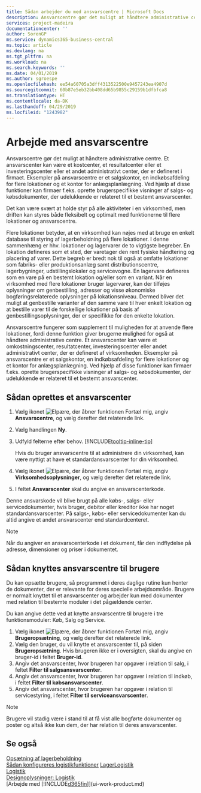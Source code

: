 ```yaml
---
title: Sådan arbejder du med ansvarscentre | Microsoft Docs
description: Ansvarscentre gør det muligt at håndtere administrative centre. Et ansvarscenter kan være et kostcenter, et overskudscenter eller et investeringscenter eller et andet administrativt center, der er defineret i firmaet.
services: project-madeira
documentationcenter: ''
author: SorenGP
ms.service: dynamics365-business-central
ms.topic: article
ms.devlang: na
ms.tgt_pltfrm: na
ms.workload: na
ms.search.keywords: ''
ms.date: 04/01/2019
ms.author: sgroespe
ms.openlocfilehash: ee54a60705a3dff4313522500e9457243ea4907d
ms.sourcegitcommit: 60b87e5eb32bb408dd65b9855c29159b1dfbfca8
ms.translationtype: HT
ms.contentlocale: da-DK
ms.lasthandoff: 04/29/2019
ms.locfileid: "1243982"
---
```

# <a name="work-with-responsibility-centers"></a>Arbejde med ansvarscentre
Ansvarscentre gør det muligt at håndtere administrative centre. Et ansvarscenter kan være et kostcenter, et resultatcenter eller et investeringscenter eller et andet administrativt center, der er defineret i firmaet. Eksempler på ansvarscentre er et salgskontor, en indkøbsafdeling for flere lokationer og et kontor for anlægsplanlægning. Ved hjælp af disse funktioner kan firmaer f.eks. oprette brugerspecifikke visninger af salgs- og købsdokumenter, der udelukkende er relateret til et bestemt ansvarscenter.  

Det kan være svært at holde styr på alle aktiviteter i en virksomhed, men driften kan styres både fleksibelt og optimalt med funktionerne til flere lokationer og ansvarscentre.

Flere lokationer betyder, at en virksomhed kan nøjes med at bruge en enkelt database til styring af lagerbeholdning på flere lokationer. I denne sammenhæng er hhv. lokationer og lagervarer de to vigtigste begreber. En lokation defineres som et sted, der varetager den rent fysiske håndtering og placering af varer. Dette begreb er bredt nok til også at omfatte lokationer som fabriks- eller produktionsanlæg samt distributionscentre, lagerbygninger, udstillingslokaler og servicevogne. En lagervare defineres som en vare på en bestemt lokation og/eller som en variant. Når en virksomhed med flere lokationer bruger lagervarer, kan der tilføjes oplysninger om genbestilling, adresser og visse økonomiske bogføringsrelaterede oplysninger på lokationsniveau. Dermed bliver det muligt at genbestille varianter af den samme vare til hver enkelt lokation og at bestille varer til de forskellige lokationer på basis af genbestillingsoplysninger, der er specifikke for den enkelte lokation.  

Ansvarscentre fungerer som supplement til muligheden for at anvende flere lokationer, fordi denne funktion giver brugerne mulighed for også at håndtere administrative centre. Et ansvarscenter kan være et omkostningscenter, resultatcenter, investeringscenter eller andet administrativt center, der er defineret af virksomheden. Eksempler på ansvarscentre er et salgskontor, en indkøbsafdeling for flere lokationer og et kontor for anlægsplanlægning. Ved hjælp af disse funktioner kan firmaer f.eks. oprette brugerspecifikke visninger af salgs- og købsdokumenter, der udelukkende er relateret til et bestemt ansvarscenter.

## <a name="to-set-up-a-responsibility-center"></a>Sådan oprettes et ansvarscenter  
1.  Vælg ikonet ![Elpære, der åbner funktionen Fortæl mig](media/ui-search/search_small.png "Fortæl mig, hvad du vil foretage dig"), angiv **Ansvarscentre**, og vælg derefter det relaterede link.  
2.  Vælg handlingen **Ny**.  
3.  Udfyld felterne efter behov. [!INCLUDE[tooltip-inline-tip](includes/tooltip-inline-tip_md.md)]  

    Hvis du bruger ansvarscentre til at administrere din virksomhed, kan være nyttigt at have et standardansvarscenter for din virksomhed.
4. Vælg ikonet ![Elpære, der åbner funktionen Fortæl mig](media/ui-search/search_small.png "Fortæl mig, hvad du vil foretage dig"), angiv **Virksomhedsoplysninger**, og vælg derefter det relaterede link.
5. I feltet **Ansvarscenter** skal du angive en ansvarscenterkode.

Denne ansvarskode vil blive brugt på alle købs-, salgs- eller servicedokumenter, hvis bruger, debitor eller kreditor ikke har noget standardansvarscenter. På salgs-, købs- eller servicedokumenter kan du altid angive et andet ansvarscenter end standardcenteret.

> [!NOTE]  
>  Når du angiver en ansvarscenterkode i et dokument, får den indflydelse på adresse, dimensioner og priser i dokumentet.  

## <a name="to-assign-responsibility-centers-to-users"></a>Sådan knyttes ansvarscentre til brugere  
Du kan opsætte brugere, så programmet i deres daglige rutine kun henter de dokumenter, der er relevante for deres specielle arbejdsområde. Brugere er normalt knyttet til et ansvarscenter og arbejder kun med dokumenter med relation til bestemte moduler i det pågældende center.  

Du kan angive dette ved at knytte ansvarscentre til brugere i tre funktionsmoduler: Køb, Salg og Service.  

1.  Vælg ikonet ![Elpære, der åbner funktionen Fortæl mig](media/ui-search/search_small.png "Fortæl mig, hvad du vil foretage dig"), angiv **Brugeropsætning**, og vælg derefter det relaterede link.  
2.  Vælg den bruger, du vil knytte et ansvarscenter til, på siden **Brugeropsætning**. Hvis brugeren ikke er i oversigten, skal du angive en bruger-id i feltet **Bruger-id**.  
3.  Angiv det ansvarscenter, hvor brugeren har opgaver i relation til salg, i feltet **Filter til salgsansvarscenter**.  
4.  Angiv det ansvarscenter, hvor brugeren har opgaver i relation til indkøb, i feltet **Filter til købsansvarscenter**.  
5.  Angiv det ansvarscenter, hvor brugeren har opgaver i relation til servicestyring, i feltet **Filter til serviceansvarscenter**.  

> [!NOTE]  
>  Brugere vil stadig være i stand til at få vist alle bogførte dokumenter og poster og altså ikke kun dem, der har relation til deres ansvarscenter.

## <a name="see-also"></a>Se også  
[Opsætning af lagerbeholdning](inventory-setup-inventory.md)  
[Sådan konfigureres logistikfunktioner](warehouse-setup-warehouse.md)
[Lager](inventory-manage-inventory.md)[Logistik](warehouse-manage-warehouse.md)  
[Logistik](warehouse-manage-warehouse.md)    
[Designoplysninger: Logistik](design-details-warehouse-management.md)  
[Arbejde med [!INCLUDE[d365fin](includes/d365fin_md.md)]](ui-work-product.md)
